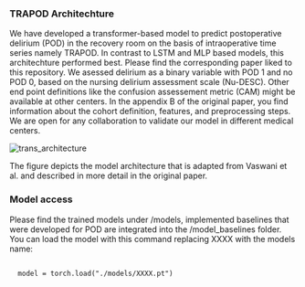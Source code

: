 
### TRAPOD Architechture

We have developed a transformer-based model to predict postoperative delirium (POD) in the recovery room on the basis of intraoperative time series namely TRAPOD. In contrast to LSTM and MLP based models, this architechture performed best. 
Please find the corresponding paper liked to this repository. We asessed delirium as a binary variable with POD 1 and no POD 0, based on the nursing delirium assessment scale (Nu-DESC). Other end point definitions like the confusion assessement metric (CAM)
might be available at other centers. In the appendix B of the original paper, you find information about the cohort definition, features, and preprocessing steps. We are open for any collaboration to validate our model in different medical centers. 

![trans_architecture](https://github.com/ngiesa/TRAPOD/assets/35224961/c1e2f79f-7976-42ae-b26b-f4b70ed13e19)

The figure depicts the model architecture that is adapted from Vaswani et al. and described in more detail in the original paper. 

### Model access

Please find the trained models under /models, implemented baselines that were developed for POD are integrated into the /model_baselines folder. You can load the model with this command replacing XXXX with the models name:

<code>
  model = torch.load("./models/XXXX.pt")
</code>
